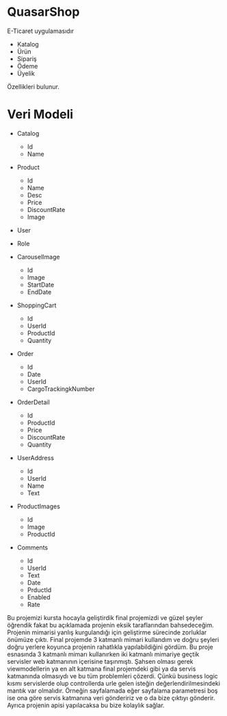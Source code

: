 # QuasarShop
E-Ticaret uygulamasıdır
- Katalog
- Ürün
- Sipariş
- Ödeme
- Üyelik

Özellikleri bulunur.
# Veri Modeli
- Catalog
  - Id
  - Name
    
- Product
  - Id
  - Name
  - Desc
  - Price
  - DiscountRate
  - Image
  
- User
- Role
- CarouselImage
  - Id
  - Image
  - StartDate
  - EndDate
 
- ShoppingCart
  - Id
  - UserId
  - ProductId
  - Quantity
    
- Order
  - Id
  - Date
  - UserId
  - CargoTrackingkNumber
    
- OrderDetail
  - Id
  - ProductId
  - Price
  - DiscountRate
  - Quantity
    
- UserAddress
  - Id
  - UserId
  - Name
  - Text
    
- ProductImages
  - Id
  - Image
  - ProductId
    
- Comments
  - Id
  - UserId
  - Text
  - Date
  - PrductId
  - Enabled
  - Rate
    
Bu projemizi kursta hocayla geliştirdik final projemizdi ve güzel şeyler öğrendik fakat bu açıklamada projenin eksik taraflarından bahsedeceğim.
Projenin mimarisi yanlış kurgulandığı için geliştirme sürecinde zorluklar önümüze çıktı. 
Final projemde 3 katmanlı mimari kullandım ve doğru şeyleri doğru yerlere koyunca projenin rahatlıkla yapılabildiğini gördüm.
Bu proje esnasında 3 katmanlı mimarı kullanırken iki katmanlı mimariye geçtik servisler web katmanının içerisine taşınmıştı.
Şahsen olması gerek viewmodellerin ya en alt katmana final projemdeki gibi ya da servis katmanında olmasıydı ve bu tüm problemleri çözerdi.
Çünkü business logic kısmı servislerde olup controllerda urle gelen isteğin değerlendirilmesindeki mantık var olmalıdır. Örneğin sayfalamada eğer sayfalama parametresi boş ise ona göre servis katmanına veri göndeririz ve o da bize çıktıyı gönderir. Ayrıca projenin apisi yapılacaksa bu bize kolaylık sağlar.

